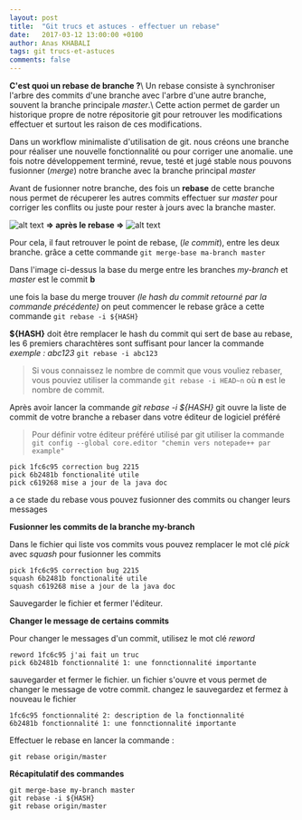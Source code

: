 ```yaml
---
layout: post
title:  "Git trucs et astuces - effectuer un rebase"
date:   2017-03-12 13:00:00 +0100
author: Anas KHABALI 
tags: git trucs-et-astuces
comments: false
---
```

__C'est quoi un rebase de branche ?__\\
Un rebase consiste à synchroniser l'arbre des commits d'une branche avec l'arbre d'une autre branche, souvent la branche principale *master*.\\
Cette action permet de garder un historique propre de notre répositorie git pour retrouver les modifications effectuer et surtout les raison de ces modifications.

Dans un workflow minimaliste d'utilisation de git. nous créons une branche pour réaliser une nouvelle fonctionnalité ou pour corriger une anomalie. une fois notre développement terminé, revue, testé et jugé stable nous pouvons fusionner (*merge*) notre branche avec la branche principal *master*

 Avant de fusionner notre branche, des fois un **rebase** de cette branche nous permet de récuperer les autres commits effectuer sur *master* pour corriger les conflits ou juste pour rester à jours avec la branche master.

![alt text][branche]  **=> après le rebase =>** ![alt text][branche-rebase]

Pour cela, il faut retrouver le point de rebase, (*le commit*), entre les deux branche. grâce a cette commande
`git merge-base ma-branch master`

Dans l'image ci-dessus la base du merge entre les branches *my-branch* et *master* est le commit **b**

une fois la base du merge trouver *(le hash du commit retourné par la commande précédente)* on peut commencer le rebase grâce a cette commande
`git rebase -i ${HASH}`

**${HASH}** doit être remplacer le hash du commit qui sert de base au rebase, les 6 premiers charachtères sont suffisant pour lancer la commande *exemple : abc123*
`git rebase -i abc123`

>Si vous connaissez le nombre de commit que vous vouliez rebaser, vous pouviez utiliser la commande
`git rebase -i HEAD~n` où **n** est le nombre de commit.

Après avoir lancer la commande *git rebase -i ${HASH}* git ouvre la liste de commit de votre branche a rebaser dans votre éditeur de logiciel préféré

>Pour définir votre éditeur préféré utilisé par git
utiliser la commande `git config --global core.editor "chemin vers notepade++ par example"`

```
pick 1fc6c95 correction bug 2215
pick 6b2481b fonctionalité utile
pick c619268 mise a jour de la java doc
```

a ce stade du rebase vous pouvez fusionner des commits ou changer leurs messages

**Fusionner les commits de la branche my-branch**

Dans le fichier qui liste vos commits vous pouvez remplacer le mot clé *pick* avec *squash* pour fusionner les commits

```
pick 1fc6c95 correction bug 2215
squash 6b2481b fonctionalité utile
squash c619268 mise a jour de la java doc
```
Sauvegarder le fichier et fermer l'éditeur.

**Changer le message de certains commits**

Pour changer le messages d'un commit, utilisez le mot clé *reword*

```
reword 1fc6c95 j'ai fait un truc
pick 6b2481b fonctionnalité 1: une fonnctionnalité importante
```

sauvegarder et fermer le fichier. un fichier s'ouvre et vous permet de changer le message de votre commit.
changez le sauvegardez et fermez à nouveau le fichier

```
1fc6c95 fonctionnalité 2: description de la fonctionnalité
6b2481b fonctionnalité 1: une fonnctionnalité importante
```

Effectuer le rebase en lancer la commande :

`git rebase origin/master`

**Récapitulatif des commandes**

```
git merge-base my-branch master
git rebase -i ${HASH}
git rebase origin/master
```

[branche]: {{site.baseurl}}/assets/images/git-branch.png "structure du repo git"
[branche-rebase]: {{site.baseurl}}/assets/images/git-rebase.png "structure du repo git après le rebase"
